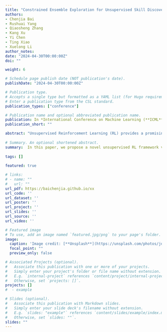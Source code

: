 ```yaml
---
title: "Constrained Ensemble Exploration for Unsupervised Skill Discovery."
authors:
- Chenjia Bai
- Rushuai Yang
- Qiaosheng Zhang
- Kang Xu
- Yi Chen
- Ting Xiao
- Xuelong Li
author_notes:
date: "2024-04-30T00:00:00Z"
doi: ""

weight: 6

# Schedule page publish date (NOT publication's date).
publishDate: "2024-04-30T00:00:00Z"

# Publication type.
# Accepts a single type but formatted as a YAML list (for Hugo requirements).
# Enter a publication type from the CSL standard.
publication_types: ["conference"]

# Publication name and optional abbreviated publication name.
publication: In *International Conference on Machine Learning (**ICML**)*, 2024
publication_short: ""

abstract: "Unsupervised Reinforcement Learning (RL) provides a promising paradigm for learning useful behaviors via reward-free per-training. Existing methods for unsupervised RL mainly conduct empowerment-driven skill discovery or entropy-based exploration. However, empowerment often leads to static skills, and pure exploration only maximizes the state coverage rather than learning useful behaviors. In this paper, we propose a novel unsupervised RL framework via an ensemble of skills, where each skill performs partition exploration based on the state prototypes. Thus, each skill can explore the clustered area locally, and the ensemble skills maximize the overall state coverage. We adopt state-distribution constraints for the skill occupancy and the desired cluster for learning distinguishable skills. Theoretical analysis is provided for the state entropy and the resulting skill distributions. Based on extensive experiments on several challenging tasks, we find our method learns well-explored ensemble skills and achieves superior performance in various downstream tasks compared to previous methods."
  
# Summary. An optional shortened abstract.
summary:  In this paper, we propose a novel unsupervised RL framework via an ensemble of skills, where each skill performs partition exploration based on the state prototypes.
  
tags: []
  
featured: true

# links:
# - name: ""
#   url: ""
url_pdf: https://baichenjia.github.io/xx
url_code: ''
url_dataset: ''
url_poster: ''
url_project: ''
url_slides: ''
url_source: ''
url_video: ''

# Featured image
# To use, add an image named `featured.jpg/png` to your page's folder. 
image:
  caption: 'Image credit: [**Unsplash**](https://unsplash.com/photos/jdD8gXaTZsc)'
  focal_point: ""
  preview_only: false

# Associated Projects (optional).
#   Associate this publication with one or more of your projects.
#   Simply enter your project's folder or file name without extension.
#   E.g. `internal-project` references `content/project/internal-project/index.md`.
#   Otherwise, set `projects: []`.
projects: []
#  - example

# Slides (optional).
#   Associate this publication with Markdown slides.
#   Simply enter your slide deck's filename without extension.
#   E.g. `slides: "example"` references `content/slides/example/index.md`.
#   Otherwise, set `slides: ""`.
slides: ""
---
```

